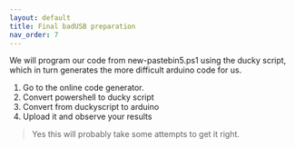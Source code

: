 ```yaml
---
layout: default
title: Final badUSB preparation
nav_order: 7
---
```


We will program our code from new-pastebin5.ps1 using the ducky script, which in turn  generates the more difficult arduino code for us.
1. Go to the online code generator.
2. Convert powershell to ducky script
3. Convert from duckyscript to arduino
4. Upload it and observe your results

> Yes this will probably take some attempts to get it right.
